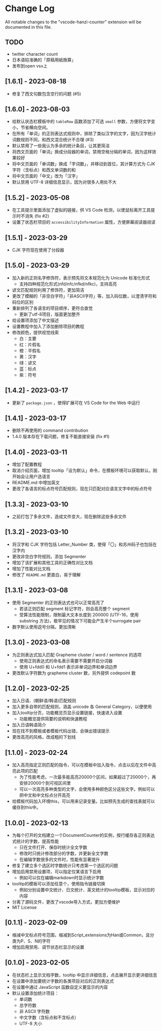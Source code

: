 # Change Log

All notable changes to the "vscode-hanzi-counter" extension will be documented in this file.

## TODO

- twitter character count
- 日本语较准确的「原稿用紙換算」
- 发布到open vsx上

## [1.6.1] - 2023-08-18

- 修复了西文句数包含空行的问题 (#5)

## [1.6.0] - 2023-08-03

- 给默认状态栏模板中的 `tableRow` 函数添加了可选 `small` 参数，方便将文字变小，节省横向空间。
- 在所有「单词」的正则表达式规则中，排除了类似汉字的文字，因为汉字统计词数规则不同，和西文混合统计不合理 (#3)
- 默认禁用了一些我认为多余的统计条目，让其更简洁
- 将西文页面的「单词」换成分段器的单词，禁用空格分隔的单词，因为这样效果较好
- 将中文页面的「单词数」换成「字词数」，并移动到首位，其计算方式为 CJK 字符（含标点）和西文单词数的和
- 将中文页面的「中文」改为「汉字」
- 默认禁用 UTF-8 详细信息显示，因为对很多人用处不大

## [1.5.2] - 2023-05-08

- 在工具提示里面添加了虚拟的链接，供 VS Code 检测，以使鼠标离开工具提示时不消失 (fix #2)
- 设置了状态栏项目的 `accessibilityInformation` 属性，方便屏幕阅读器阅读

## [1.5.1] - 2023-03-29

- CJK 字符现在使用了分段器

## [1.5.0] - 2023-03-29

- 加入新的正则名字修饰符，表示预先将文本规范化为 Unicode 标准化形式
  - 支持四种规范化形式(nfd/nfc/nfkd/nfkc)，支持高亮
- 谚文匹配规则利用了修饰符，更加简洁
- 更改了模糊的「非空白字符」「非ASCII字符」等，加入码位数，以澄清字符和码位的区别
- 重新排列了各语言的项目顺序，更符合直觉
  - 更新了utf-8项目，版面更加整齐
- 给设置项添加了中文描述
- 设置教程中加入了添加删除项目的教程
- 修改颜色，提供视觉线索
  - 白：主要
  - 红：片假名
  - 橙：平假名
  - 黄：汉字
  - 绿：谚文
  - 蓝：标点
  - 紫：符号

## [1.4.2] - 2023-03-17

- 更新了 `package.json` ，使得扩展可在 VS Code for the Web 中运行

## [1.4.1] - 2023-03-17

- 删除不再使用的 command contribution
- 1.4.0 版本存在下载问题，修复不能直接安装 (fix #1)

## [1.4.0] - 2023-03-11

- 增加了配置教程
- 取消介绍页面，增加 tooltip「设为默认」命令，在模板环境可以获取默认。刚开始会让用户选语言
- README.md 中增加英文
- 更改了各语言的标点符号匹配规则，现在只匹配对应语言文字中的标点符号

## [1.3.3] - 2023-03-10

- 之前打包了多余文件，造成文件变大，现在删除这些多余文件

## [1.3.2] - 2023-03-10

- 将汉字和 CJK 字符包括 Letter_Number 类，使得「〇」和苏州码子也包括在汉字内
- 更改非空白字符规则，添加 Segmenter
- 增加了该扩展和其他工具的正确性对比文档
- 增加了性能对比文档
- 修改了 `README.md` 更直白，易于理解

## [1.3.1] - 2023-03-08

- 使用 Segmenter 的正则表达式也可以正常高亮了
  - 若该正则匹配 segment 标记字符，则会高亮整个 segment
  - 受算法性能限制，限制最大文本长度到 200000 (UTF-16，使用 substring 方法)，极罕见的情况下可能会产生半个surrogate pair
- 数字默认使用逗号分隔，更加清晰

## [1.3.0] - 2023-03-08

- 为正则表达式加入匹配 Grapheme cluster / word / sentence 的选项
  - 使用正则表达式的命名表示需要不需要开启分词器
  - 使用 U+fdd0 和 U+fdd1 表示非单词边界和单词边界
- 更改默认字符数为 grapheme cluster 数，另外提供 codepoint 数

## [1.2.0] - 2023-02-25

- 加入日语、(朝鲜语/韩语)匹配规则
- 加入更多自带的匹配规则，涵盖 unicode 各 General Category，以便使用
- 加入tooltip分页，功能概览页显示设置链接，快速进入设置
  - 功能概览提供简要的说明和快速教程
- 加入日语韩语简介
- 现在找不到模板或者模板代码出错，会弹出错误提示
- 更改高亮的风格，改成粗的下划线

## [1.1.0] - 2023-02-24

- 加入高亮指定正则匹配的指令，可以在模板中加入指令，点击以后在文件中高亮此项的匹配
  - 为了性能考虑，一次最多能高亮20000个区间，如果超过了20000个，再安排20000个到可视区间里
  - 可以一次高亮多种类型的文字，会使用多种颜色区分这些文字。例如可以把中文和中文标点分开高亮
- 给模板代码加入环境this，可以用来记录变量。比如预先生成的查找表就可以缓存到this中。

## [1.0.0] - 2023-02-13

- 为每个打开的文档建立一个DocumentCounter的实例，按行缓存各正则表达式统计的字数，提高性能
  - 只在文件打开、保存时统计全文字数
  - 修改时只统计修改部分的字数，并更新全文字数
  - 在编辑字数很多的文件时，性能有显著提升
- 修复了建立多个选区时字数统计只考虑第一个选区的问题
- 增加启用禁用设置项，可以指定仅某语言下启用
  - 例如可以仅在编辑markdown时显示统计字数
- tooltip的模板可以添加任意个，使用指令链接切换
  - 例如分别设置中文统计、日文统计、英文统计的tooltip模板，显示对应的内容
- 分离了源码文件，更改了vscode导入方式，更加方便维护
- MIT License

## [0.1.1] - 2023-02-09

- 缩减中文标点符号范围，缩减到Script_extensions为Han或Common，且分类为P、S、N的字符
- 增加启用禁用、调节状态栏显示的设置

## [0.1.0] - 2023-02-05

- 在状态栏上显示文档字数，tooltip 中显示详细信息，点击展开显示更详细信息
- 在设置中添加要统计字数的各类项目对应的正则表达式
- 在设置中通过 JavaScript 函数自定义要显示的内容
- 默认设置添加统计项目：
  - 单词数
  - 总字符数
  - 非 ASCII 字符数
  - 中文字数（含标点和不含标点）
  - UTF-8 大小
